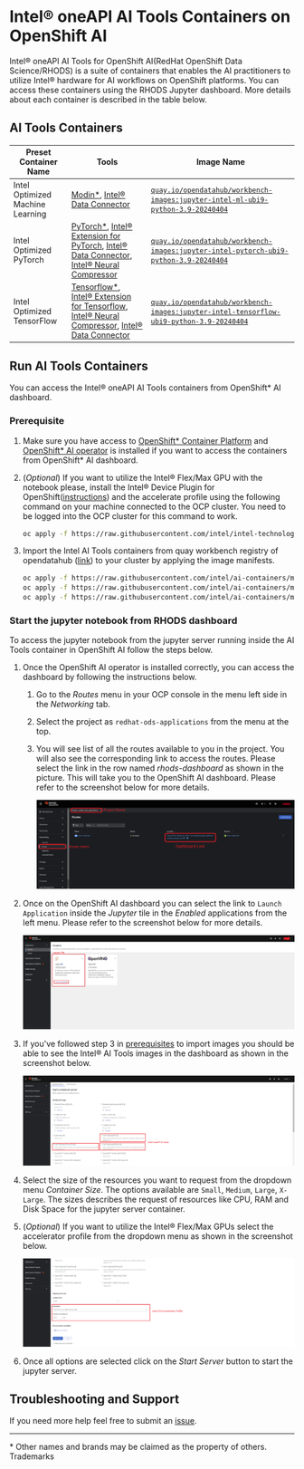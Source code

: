 # Intel® oneAPI AI Tools Containers on OpenShift AI

Intel® oneAPI AI Tools for OpenShift AI(RedHat OpenShift Data Science/RHODS) is a suite of containers that enables the AI practitioners to utilize Intel® hardware for AI workflows on OpenShift platforms. You can access these containers using the RHODS Jupyter dashboard. More details about each container is described in the table below.

## AI Tools Containers

| Preset Container Name | Tools | Image Name |
| -----------------------------| ------------- | ------------- |
| Intel Optimized Machine Learning | [Modin*](https://github.com/modin-project/modin), [Intel® Data Connector](https://github.com/IntelAI/models/tree/master/datasets/cloud_data_connector) | [`quay.io/opendatahub/workbench-images:jupyter-intel-ml-ubi9-python-3.9-20240404`](https://quay.io/repository/opendatahub/workbench-images/manifest/sha256:90e6a0688d007a90809cb0869a9c0bfeb7db1d2f38ed97ccfb37b1e4d3dcefaf) |
| Intel Optimized PyTorch | [PyTorch*](https://pytorch.org/), [Intel® Extension for PyTorch](https://github.com/intel/intel-extension-for-pytorch), [Intel® Data Connector](https://github.com/IntelAI/models/tree/master/datasets/cloud_data_connector), [Intel® Neural Compressor](https://github.com/intel/neural-compressor) | [`quay.io/opendatahub/workbench-images:jupyter-intel-pytorch-ubi9-python-3.9-20240404`](https://quay.io/repository/opendatahub/workbench-images/manifest/sha256:5571a6fb43e18a00188e52a0468e1e65f0a0234230089b06f65ea9d1791fe191) |
| Intel Optimized TensorFlow | [Tensorflow*](https://www.tensorflow.org/), [Intel® Extension for Tensorflow](https://github.com/intel/intel-extension-for-tensorflow),<br /> [Intel® Neural Compressor](https://github.com/intel/neural-compressor), [Intel® Data Connector](https://github.com/IntelAI/models/tree/master/datasets/cloud_data_connector) | [`quay.io/opendatahub/workbench-images:jupyter-intel-tensorflow-ubi9-python-3.9-20240404`](https://quay.io/repository/opendatahub/workbench-images/manifest/sha256:62cf26e31b87b766a3863520dc28e82e267dbf0e8eca8a1a4f031839953a321a) |

## Run AI Tools Containers

You can access the Intel® oneAPI AI Tools containers from OpenShift* AI dashboard.

### Prerequisite

1. Make sure you have access to [OpenShift* Container Platform](https://docs.openshift.com/container-platform/4.13/installing/index.html) and [OpenShift* AI operator](https://access.redhat.com/documentation/en-us/red_hat_openshift_ai_self-managed/2.5/html/installing_and_uninstalling_openshift_ai_self-managed/overview-of-deploying-openshift-ai_install) is installed if you want to access the containers from OpenShift* AI dashboard.

2. (*Optional*) If you want to utilize the Intel® Flex/Max GPU with the notebook please, install the Intel® Device Plugin for OpenShift([instructions](https://github.com/intel/intel-technology-enabling-for-openshift/blob/main/README.md#provisioning-intel-hardware-features-on-rhocp)) and the accelerate profile using the following command on your machine connected to the OCP cluster. You need to be logged into the OCP cluster for this command to work.

    ```bash
    oc apply -f https://raw.githubusercontent.com/intel/intel-technology-enabling-for-openshift/main/e2e/inference/accelerator_profile.yaml
    ```

3. Import the Intel AI Tools containers from quay workbench registry of opendatahub ([link](https://quay.io/repository/opendatahub/workbench-images?tab=tags&tag=latest)) to your cluster by applying the image manifests.

    ```bash
    oc apply -f https://raw.githubusercontent.com/intel/ai-containers/main/enterprise/redhat/openshift-ai/manifests/intel-optimized-pytorch.yaml
    oc apply -f https://raw.githubusercontent.com/intel/ai-containers/main/enterprise/redhat/openshift-ai/manifests/intel-optimized-tensorflow.yaml
    oc apply -f https://raw.githubusercontent.com/intel/ai-containers/main/enterprise/redhat/openshift-ai/manifests/intel-optimized-ml.yaml
    ```

### Start the jupyter notebook from RHODS dashboard

To access the jupyter notebook from the jupyter server running inside the AI Tools container in OpenShift AI follow the steps below.

1. Once the OpenShift AI operator is installed correctly, you can access the dashboard by following the instructions below.

    1. Go to the *Routes* menu in your OCP console in the menu left side in the *Networking* tab.

    2. Select the project as `redhat-ods-applications` from the menu at the top.

    3. You will see list of all the routes available to you in the project. You will also see the corresponding link to access the routes. Please select the link in the row named *rhods-dashboard* as shown in the picture. This will take you to the OpenShift AI dashboard. Please refer to the screenshot below for more details.

        ![Step-1](./assets/step-1.png)

2. Once on the OpenShift AI dashboard you can select the link to `Launch Application` inside the *Jupyter* tile in the *Enabled* applications from the left menu. Please refer to the screenshot below for more details.

    ![Step-2](./assets/step-2.png)

3. If you've followed step 3 in [prerequisites](#prerequisite) to import images you should be able to see the Intel® AI Tools images in the dashboard as shown in the screenshot below.

    ![Step-3](./assets/step-3.png)

4. Select the size of the resources you want to request from the dropdown menu *Container Size*. The options available are `Small`, `Medium`, `Large`, `X-Large`. The sizes describes the request of resources like CPU, RAM and Disk Space for the jupyter server container.

5. (*Optional*) If you want to utilize the Intel® Flex/Max GPUs select the accelerator profile from the dropdown menu as shown in the screenshot below.

    ![Step-4](./assets/step-4.png)

6. Once all options are selected click on the *Start Server* button to start the jupyter server.

## Troubleshooting and Support

If you need more help feel free to submit an [issue](https://github.com/intel/ai-containers/issues).

---
\* Other names and brands may be claimed as the property of others. Trademarks
